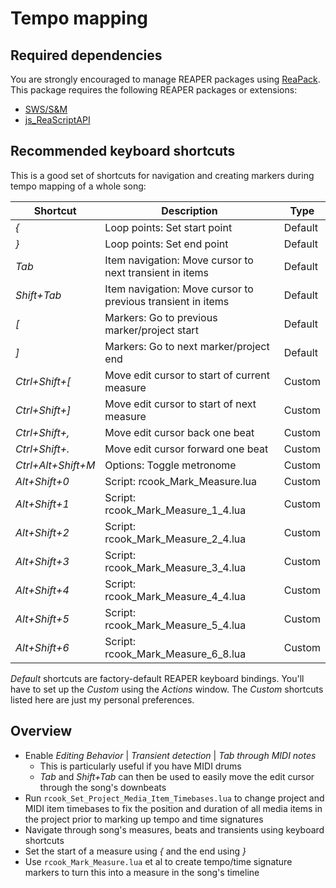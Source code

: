 # Tempo mapping

## Required dependencies

You are strongly encouraged to manage REAPER packages using [ReaPack][reapack]. This
package requires the following REAPER packages or extensions:

* [SWS/S&M][sws-snm]
* [js_ReaScriptAPI][js-reaperscript-api]

## Recommended keyboard shortcuts

This is a good set of shortcuts for navigation and creating markers during
tempo mapping of a whole song:

| Shortcut           | Description                                                 | Type    |
| ---                | ---                                                         | ---     |
| _{_                | Loop points: Set start point                                | Default |
| _}_                | Loop points: Set end point                                  | Default |
| _Tab_              | Item navigation: Move cursor to next transient in items     | Default |
| _Shift+Tab_        | Item navigation: Move cursor to previous transient in items | Default |
| _[_                | Markers: Go to previous marker/project start                | Default |
| _]_                | Markers: Go to next marker/project end                      | Default |
| _Ctrl+Shift+[_     | Move edit cursor to start of current measure                | Custom  |
| _Ctrl+Shift+]_     | Move edit cursor to start of next measure                   | Custom  |
| _Ctrl+Shift+,_     | Move edit cursor back one beat                              | Custom  |
| _Ctrl+Shift+._     | Move edit cursor forward one beat                           | Custom  |
| _Ctrl+Alt+Shift+M_ | Options: Toggle metronome                                   | Custom  |
| _Alt+Shift+0_      | Script: rcook_Mark_Measure.lua                              | Custom  |
| _Alt+Shift+1_      | Script: rcook_Mark_Measure_1_4.lua                          | Custom  |
| _Alt+Shift+2_      | Script: rcook_Mark_Measure_2_4.lua                          | Custom  |
| _Alt+Shift+3_      | Script: rcook_Mark_Measure_3_4.lua                          | Custom  |
| _Alt+Shift+4_      | Script: rcook_Mark_Measure_4_4.lua                          | Custom  |
| _Alt+Shift+5_      | Script: rcook_Mark_Measure_5_4.lua                          | Custom  |
| _Alt+Shift+6_      | Script: rcook_Mark_Measure_6_8.lua                          | Custom  |

_Default_ shortcuts are factory-default REAPER keyboard bindings. You'll have to set up the _Custom_ using the _Actions_ window. The _Custom_ shortcuts listed here are just my personal preferences.

## Overview

* Enable _Editing Behavior_ \| _Transient detection_ \| _Tab through MIDI notes_
  * This is particularly useful if you have MIDI drums
  * _Tab_ and _Shift+Tab_ can then be used to easily move the edit cursor through the song's downbeats
* Run `rcook_Set_Project_Media_Item_Timebases.lua` to change project and MIDI item timebases to fix the position and duration of all media items in the project prior to marking up tempo and time signatures
* Navigate through song's measures, beats and transients using keyboard shortcuts
* Set the start of a measure using _{_ and the end using _}_
* Use `rcook_Mark_Measure.lua` et al to create tempo/time signature markers to turn this into a measure in the song's timeline

[js-reaperscript-api]: https://github.com/ReaTeam/Extensions/raw/master/index.xml
[reapack]: https://reapack.com/
[sws-snm]: https://www.sws-extension.org
